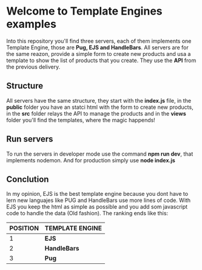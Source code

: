 # Welcome to Template Engines examples

Into this repository you'll find three servers, each of them implements one Template Engine, those are **Pug, EJS and HandleBars**. All servers are for the same reazon, provide a simple form to create new products and usa a template to show the list of products that you create. They use the **API** from the previous delivery.

## Structure

All servers have the same structure, they start with the **index.js** file, in the **public** folder you have an statci html with the form to create new products, in the **src** folder relays the API to manage the products and in the **views** folder you'll find the templates, where the magic happends! 

## Run servers

To run the servers in developer mode use the command **npm run dev**, that implements nodemon.
And for production simply use **node index.js**

## Conclution

In my opinion, EJS is the best template engine because you dont have to lern new languajes like PUG and HandleBars use more lines of code. 
With EJS you keep the html as simple as possible and you add som javascript code to handle the data (Old fashion).
The ranking ends like this:

|POSITION        |TEMPLATE ENGINE                |
|----------------|-------------------------------|
|       1        | **EJS**                       |
|       2        | **HandleBars**                |
|       3        | **Pug**                       |
